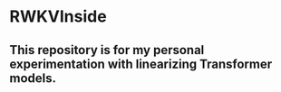 # RWKVInside
## This repository is for my personal experimentation with linearizing Transformer models.
